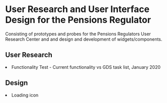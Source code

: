 <h1>User Research and User Interface Design for the Pensions Regulator</h1>

<p>Consisting of prototypes and probes for the Pensions Regulators User Research Center and and design and development of widgets/components.</p>

<h2>User Research</h2>
<li>Functionality Test - Current functionality vs GDS task list, January 2020</li>

<h2>Design</h2>
<li>Loading icon</li>
